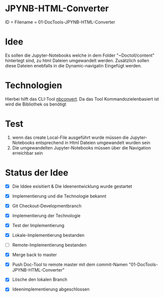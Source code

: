 <h1>JPYNB-HTML-Converter</h1>
ID = Filename = 01-DocTools-JPYNB-HTML-Converter

# Idee
Es sollen die Jupyter-Notebooks welche in dem Folder "~Doctoll/content" hinterlegt sind, zu html Dateien umgewandelt werden. Zusätzlich sollen diese Dateien enebfalls in die Dynamic-navigatin Eingefügt werden.

# Technologien
Hierbei hilft das CLI-Tool [nbconvert](https://nbconvert.readthedocs.io/en/latest/). Da das Tool Kommandozielenbasiert ist wird die Bibliothek os benötigt

# Test
1) wenn das create Local-File ausgeführt wurde müssen die Jupyter-Notebooks entsprechend in Html Dateien umgewandelt wurden sein
2) Die umgewandelten Jupyter-Notebooks müssen über die Navigation erreichbar sein


# Status der Idee

- [x]  Die Iddee exisitiert & Die Ideenentwicklung wurde gestartet
- [x]  Implementierung und die Technologie bekannt
- [x]  Git Checkout-Developmentbranch 
- [x]  Implementierung der Technologie
- [x]  Test der Implementierung
  - [x]  Lokale-Implementierung bestanden
  - [ ]  Remote-Implementierung bestanden
- [x]  Merge back to master
- [x]  Push Doc-Tool to remote master mit dem commit-Namen "01-DocTools-JPYNB-HTML-Converter"
- [x]  Lösche den lokalen Branch 
- [x]  Ideenimplementierung abgeschlossen

